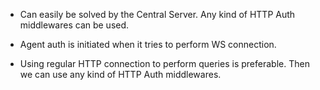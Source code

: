 * Can easily be solved by the Central Server. Any kind of HTTP Auth middlewares can be used.

* Agent auth is initiated when it tries to perform WS connection.

* Using regular HTTP connection to perform queries is preferable. Then we can use any kind of HTTP Auth middlewares.

